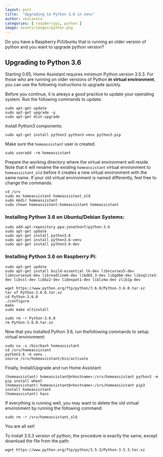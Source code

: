 ```yaml
---
layout: post
title:  "Upgrading to Python 3.6 in venv"
author: skalavala
categories: [ raspberrypi, python ]
image: assets/images/python.png
---
```

Do you have a Raspberry Pi/Ubuntu that is running an older version of python and you want to upgrade python version?

## Upgrading to Python 3.6  

Starting 0.65, Home Assistant requires minimum Python version 3.5.3. For those who are running on older versions of Python **in virtual environment**, you can use the following instructions to upgrade quickly.

Before you continue, it is always a good practice to update your operating system. Run the following commands to update:

```
sudo apt-get update
sudo apt-get upgrade -y
sudo apt-get dist-upgrade
```

Install Python3 components:
```
sudo apt-get install python3 python3-venv python3-pip
```

Make sure the `homeassistant` user is created.
```
sudo useradd -rm homeassistant
```

Prepare the working directory where the virtual environment will reside. Note that it will rename the existing `homeassistant` virtual environment to `homeassistant_old` before it creates a new virtual environment with the same name.
If your old virtual environment is named differently, feel free to change the commands.

```
cd /srv
sudo mv homeassistant homeassistant_old
sudo mkdir homeassistant
sudo chown homeassistant:homeassistant homeassistant
```

### Installing Python 3.6 on Ubuntu/Debian Systems:

```
sudo add-apt-repository ppa:jonathonf/python-3.6
sudo apt-get update
sudo apt-get install python3.6
sudo apt-get install python3.6-venv
sudo apt-get install python3.6-dev
```

### Installing Python 3.6 on Raspberry Pi:

```
sudo apt-get update
sudo apt-get install build-essential tk-dev libncurses5-dev libncursesw5-dev libreadline6-dev libdb5.3-dev libgdbm-dev libsqlite3-dev libssl-dev libbz2-dev libexpat1-dev liblzma-dev zlib1g-dev

wget https://www.python.org/ftp/python/3.6.0/Python-3.6.0.tar.xz
tar xf Python-3.6.0.tar.xz
cd Python-3.6.0
./configure
make
sudo make altinstall

sudo rm -r Python-3.6.0
rm Python-3.6.0.tar.xz
```

Now that you installed Python 3.6, run thefollowing commands to setup virtual environment:

```
sudo su -s /bin/bash homeassistant
cd /srv/homeassistant
python3.6 -m venv .
source /srv/homeassistant/bin/activate
```

Finally, Install/Upgrade and run Home Assistant:

```
(homeassistant) homeassistant@<hostname>:/srv/homeassistant python3 -m pip install wheel
(homeassistant) homeassistant@<hostname>:/srv/homeassistant pip3 install homeassistant
(homeassistant) hass
```

If everything is running well, you may want to delete the old virtual environment by running the following command:

```
sudo rm -r /srv/homeassistant_old
```

You are all set!


To install 3.5.3 version of python, the procedure is exactly the same, except download the file from the path:
```
wget https://www.python.org/ftp/python/3.5.3/Python-3.5.3.tar.xz
```
